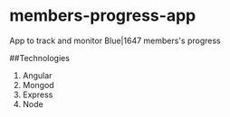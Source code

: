 # members-progress-app
App to track and monitor Blue|1647 members's progress

##Technologies
1. Angular
2. Mongod
3. Express
4. Node
